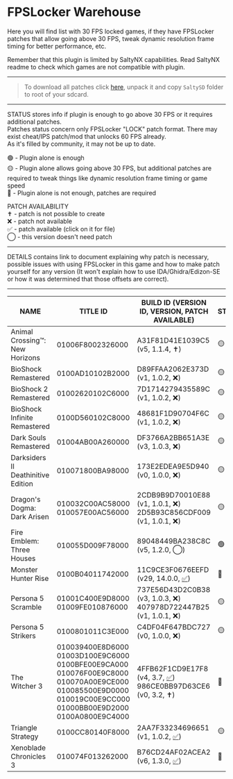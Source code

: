 # FPSLocker Warehouse

Here you will find list with 30 FPS locked games, if they have FPSLocker patches that allow going above 30 FPS, tweak dynamic resolution frame timing for better performance, etc.

Remember that this plugin is limited by SaltyNX capabilities. 
Read SaltyNX readme to check which games are not compatible with plugin.

---

> To download all patches click [here](https://github.com/masagrator/FPSLocker-Warehouse/archive/refs/heads/main.zip), unpack it and copy `SaltySD` folder to root of your sdcard.

---

STATUS stores info if plugin is enough to go above 30 FPS or it requires additional patches.<br>
Patches status concern only FPSLocker "LOCK" patch format. There may exist cheat/IPS patch/mod that unlocks 60 FPS already.<br>
As it's filled by community, it may not be up to date.

🟢 - Plugin alone is enough<br>
🟡 - Plugin alone allows going above 30 FPS, but additional patches are required to tweak things like dynamic resolution frame timing or game speed<br>
🔴 - Plugin alone is not enough, patches are required

PATCH AVAILABILITY<br>
✝️ - patch is not possible to create<br>
❌ - patch not available<br>
✅ - patch available (click on it for file)<br>
◯ - this version doesn't need patch

---

DETAILS contains link to document explaining why patch is necessary, possible issues with using FPSLocker in this game and how to make patch yourself for any version (It won't explain how to use IDA/Ghidra/Edizon-SE or how it was determined that those offsets are correct).

---

| NAME | TITLE ID | BUILD ID (VERSION ID, VERSION, PATCH AVAILABLE) | STATUS | DETAILS |
| --- | --- | --- | --- | --- |
| Animal Crossing™: New Horizons | 01006F8002326000 | A31F81D41E1039C5 (v5, 1.1.4, ✝️) | 🟡 | [LINK](https://github.com/masagrator/FPSLocker-Warehouse/tree/main/Methodology/Animal%20Crossing%20New%20Horizons) |
| BioShock Remastered | 0100AD10102B2000 | D89FFAA2062E373D (v1, 1.0.2, ❌) | 🟡 |  |
| BioShock 2 Remastered | 01002620102C6000 | 7D1714279435589C (v1, 1.0.2, ❌) | 🟡 |  |
| BioShock Infinite Remastered | 0100D560102C8000 | 48681F1D90704F6C (v1, 1.0.2, ❌) | 🟡 |  |
| Dark Souls Remastered | 01004AB00A260000 | DF3766A2BB651A3E (v3, 1.0.3, ❌) | 🟡 |  |
| Darksiders II Deathinitive Edition | 010071800BA98000 | 173E2EDEA9E5D940 (v0, 1.0.0, ❌) | 🟡 |  |
| Dragon's Dogma: Dark Arisen | 010032C00AC58000 <br> 010057E00AC56000 | 2CDB9B9D70010E88 (v1, 1.0.1, ❌) <br> 2D5B93C856CDF009 (v1, 1.0.1, ❌) | 🟡 |  |
| Fire Emblem: Three Houses | 010055D009F78000 | 89048449BA238C8C (v5, 1.2.0, ◯) | 🟢 |  |
| Monster Hunter Rise | 0100B04011742000 | 11C9CE3F0676EEFD (v29, 14.0.0, [✅](https://github.com/masagrator/FPSLocker-Warehouse/blob/main/SaltySD/plugins/FPSLocker/patches/0100B04011742000/11C9CE3F0676EEFD.yaml)) | 🔴 | [LINK](https://github.com/masagrator/FPSLocker-Warehouse/tree/main/Methodology/Monster%20Hunter%20Rise) |
| Persona 5 Scramble | 01001C400E9D8000 <br> 01009FE010876000 | 737E56D43D2C0B38 (v3, 1.0.3, ❌) <br> 407978D722447B25 (v1, 1.0.1, ❌) | 🟡 |  |
| Persona 5 Strikers | 0100801011C3E000 | C4DF04F647BDC727 (v0, 1.0.0, ❌) | 🟡 |  |
| The Witcher 3 | 010039400E8D6000 <br> 01003D100E9C6000 <br> 0100BFE00E9CA000 <br> 010076F00E9C8000 <br> 010070A00E9CE000 <br> 010085500E9D0000 <br> 010019C00E9CC000 <br> 01000BB00E9D2000 <br> 0100A0800E9C4000 <br> | 4FFB62F1CD9E17F8 (v4, 3.7, [✅](https://github.com/masagrator/FPSLocker-Warehouse/blob/main/SaltySD/plugins/FPSLocker/patches/010039400E8D6000/4FFB62F1CD9E17F8.yaml)) <br> 986CE0BB97D63CE6 (v0, 3.2, ✝️) | 🔴 | [LINK](https://github.com/masagrator/FPSLocker-Warehouse/tree/main/Methodology/The%20Witcher%203) |
| Triangle Strategy | 0100CC80140F8000 | 2AA7F33234696651 (v1, 1.0.2, [✅](https://github.com/masagrator/FPSLocker-Warehouse/blob/8f7611773641b49352170c026fe585f32ea7299c/SaltySD/plugins/FPSLocker/patches/0100CC80140F8000/2AA7F33234696651.yaml)) | 🟡 | [LINK](https://github.com/masagrator/FPSLocker-Warehouse/tree/main/Methodology/Triangle%20Strategy) |
| Xenoblade Chronicles 3 | 010074F013262000 | B76CD24AF02ACEA2 (v6, 1.3.0, [✅](https://github.com/masagrator/FPSLocker-Warehouse/blob/main/SaltySD/plugins/FPSLocker/patches/010074F013262000/B76CD24AF02ACEA2.yaml)) | 🔴 | [LINK](https://github.com/masagrator/FPSLocker-Warehouse/tree/main/Methodology/Xenoblade%20Chronicles%203)  |
